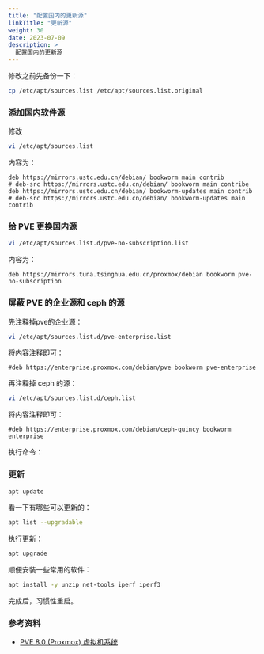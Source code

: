 ```yaml
---
title: "配置国内的更新源"
linkTitle: "更新源"
weight: 30
date: 2023-07-09
description: >
  配置国内的更新源
---
```


修改之前先备份一下：

```bash
cp /etc/apt/sources.list /etc/apt/sources.list.original
```

### 添加国内软件源

修改

```bash
vi /etc/apt/sources.list
```

内容为：

```properties
deb https://mirrors.ustc.edu.cn/debian/ bookworm main contrib
# deb-src https://mirrors.ustc.edu.cn/debian/ bookworm main contribe
deb https://mirrors.ustc.edu.cn/debian/ bookworm-updates main contrib
# deb-src https://mirrors.ustc.edu.cn/debian/ bookworm-updates main contrib
```

### 给 PVE 更换国内源

```bash
vi /etc/apt/sources.list.d/pve-no-subscription.list
```

内容为：

```properties
deb https://mirrors.tuna.tsinghua.edu.cn/proxmox/debian bookworm pve-no-subscription
```

### 屏蔽 PVE 的企业源和 ceph 的源

先注释掉pve的企业源：

```bash
vi /etc/apt/sources.list.d/pve-enterprise.list
```

将内容注释即可：

```properties
#deb https://enterprise.proxmox.com/debian/pve bookworm pve-enterprise
```

再注释掉 ceph 的源：

```bash
vi /etc/apt/sources.list.d/ceph.list
```

将内容注释即可：

```properties
#deb https://enterprise.proxmox.com/debian/ceph-quincy bookworm enterprise
```

执行命令：

### 更新

```bash
apt update
```

看一下有哪些可以更新的：

```bash
apt list --upgradable
```

执行更新：

```bash
apt upgrade
```

顺便安装一些常用的软件：

```bash
apt install -y unzip net-tools iperf iperf3
```

完成后，习惯性重启。

### 参考资料

- [PVE 8.0 (Proxmox) 虚拟机系统](https://www.iplaysoft.com/pve.html)
